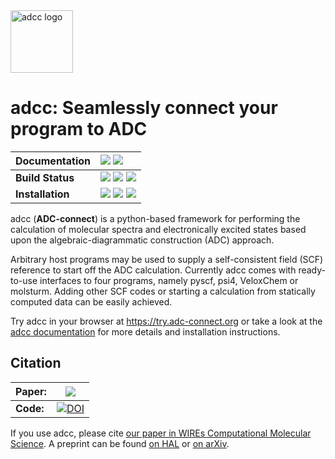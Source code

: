 <img src="https://raw.githubusercontent.com/adc-connect/adcc/master/docs/logo/logo.png" alt="adcc logo" height="100px" />

# adcc: Seamlessly connect your program to ADC                                                                
| **Documentation** | [![][docs-img]][docs-url] [![][binder-img]][binder-url] |
| :------ | :------- |
| **Build Status**  | [![][ci-img]][ci-url] [![][cov-img]][cov-url] [![][lgtm-img]][lgtm-url] |
|  **Installation** | [![][pypi-img]][pypi-url] [![][conda-img]][conda-url] [![][license-img]][license-url]  |

[docs-img]: https://img.shields.io/badge/doc-latest-blue.svg
[docs-url]: https://adc-connect.org
[binder-img]: https://mybinder.org/badge_logo.svg
[binder-url]: https://try.adc-connect.org
[ci-img]: https://github.com/adc-connect/adcc/workflows/CI/badge.svg?branch=master&event=push
[ci-url]: https://github.com/adc-connect/adcc/actions
[cov-img]: https://coveralls.io/repos/adc-connect/adcc/badge.svg?branch=master&service=github
[cov-url]: https://coveralls.io/github/adc-connect/adcc?branch=master
[license-img]: https://img.shields.io/badge/License-GPL%20v3-blue.svg
[license-url]: https://github.com/adc-connect/adcc/blob/master/LICENSE
[pypi-img]: https://img.shields.io/pypi/v/adcc
[pypi-url]: https://pypi.org/project/adcc
[conda-img]: https://anaconda.org/adcc/adcc/badges/version.svg
[conda-url]: https://anaconda.org/adcc/adcc
[lgtm-img]: https://img.shields.io/lgtm/grade/python/github/adc-connect/adcc?label=code%20quality
[lgtm-url]: https://lgtm.com/projects/g/adc-connect/adcc/context:python

adcc (**ADC-connect**) is a python-based framework for performing
the calculation of molecular spectra and electronically excited states
based upon the algebraic-diagrammatic construction (ADC) approach.

Arbitrary host programs may be used to supply a
self-consistent field (SCF) reference to start off the ADC calculation.
Currently adcc comes with ready-to-use interfaces to four programs,
namely pyscf, psi4, VeloxChem or molsturm. Adding other SCF codes or
starting a calculation from
statically computed data can be easily achieved.

Try adcc in your browser at https://try.adc-connect.org
or take a look at the [adcc documentation](https://adc-connect.org)
for more details and installation instructions.

## Citation

**Paper:** | [![](https://img.shields.io/badge/DOI-10.1002/wcms.1462-blue)](https://doi.org/10.1002/wcms.1462)
-----------| --------------------------------------------------------------------------------------------------------
**Code:**  | [![DOI](https://zenodo.org/badge/215731857.svg)](https://zenodo.org/badge/latestdoi/215731857)

If you use adcc, please cite
[our paper in WIREs Computational Molecular Science](https://doi.org/10.1002/wcms.1462).
A preprint can be found
[on HAL](https://hal.archives-ouvertes.fr/hal-02319517)
or [on arXiv](http://arxiv.org/pdf/1910.07757).
